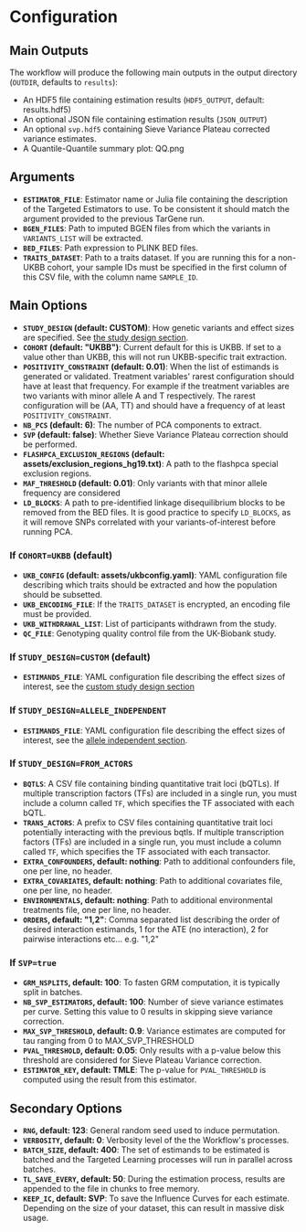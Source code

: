 # Configuration

## Main Outputs

The workflow will produce the following main outputs in the output directory (`OUTDIR`, defaults to `results`):

- An HDF5 file containing estimation results (`HDF5_OUTPUT`, default: results.hdf5)
- An optional JSON file containing estimation results (`JSON_OUTPUT`)
- An optional `svp.hdf5` containing Sieve Variance Plateau corrected variance estimates.
- A Quantile-Quantile summary plot: QQ.png

## Arguments

- **`ESTIMATOR_FILE`**: Estimator name or Julia file containing the description of the Targeted Estimators to use. To be consistent it should match the argument provided to the previous TarGene run.
- **`BGEN_FILES`**: Path to imputed BGEN files from which the variants in `VARIANTS_LIST` will be extracted.
- **`BED_FILES`**: Path expression to PLINK BED files.
- **`TRAITS_DATASET`**: Path to a traits dataset. If you are running this for a non-UKBB cohort, your sample IDs must be specified in the first column of this CSV file, with the column name `SAMPLE_ID`.

## Main Options

- **`STUDY_DESIGN` (default: CUSTOM)**: How genetic variants and effect sizes are specified. See [the study design section](@ref "Study Designs").
- **`COHORT` (default: "UKBB")**: Current default for this is UKBB. If set to a value other than UKBB, this will not run UKBB-specific trait extraction.
- **`POSITIVITY_CONSTRAINT` (default: 0.01)**: When the list of estimands is generated or validated. Treatment variables' rarest configuration should have at least that frequency. For example if the treatment variables are two variants with minor allele A and T respectively. The rarest configuration will be (AA, TT) and should have a frequency of at least `POSITIVITY_CONSTRAINT`.
- **`NB_PCS` (default: 6)**: The number of PCA components to extract.
- **`SVP` (default: false)**: Whether Sieve Variance Plateau correction should be performed.
- **`FLASHPCA_EXCLUSION_REGIONS` (default: assets/exclusion_regions_hg19.txt)**: A path to the flashpca special exclusion regions.
- **`MAF_THRESHOLD` (default: 0.01)**: Only variants with that minor allele frequency are considered
- **`LD_BLOCKS`**: A path to pre-identified linkage disequilibrium blocks to be removed from the BED files. It is good practice to specify `LD_BLOCKS`, as it will remove SNPs correlated with your variants-of-interest before running PCA.

### If `COHORT=UKBB` (default)

- **`UKB_CONFIG` (default: assets/ukbconfig.yaml)**: YAML configuration file describing which traits should be extracted and how the population should be subsetted.
- **`UKB_ENCODING_FILE`**: If the `TRAITS_DATASET` is encrypted, an encoding file must be provided.
- **`UKB_WITHDRAWAL_LIST`**: List of participants withdrawn from the study.
- **`QC_FILE`**: Genotyping quality control file from the UK-Biobank study.

### If `STUDY_DESIGN=CUSTOM` (default)

- **`ESTIMANDS_FILE`**: YAML configuration file describing the effect sizes of interest, see the [custom study design section](@ref "`CUSTOM`")

### If `STUDY_DESIGN=ALLELE_INDEPENDENT`

- **`ESTIMANDS_FILE`**: YAML configuration file describing the effect sizes of interest, see the [allele independent section](@ref "`ALLELE_INDEPENDENT`").

### If `STUDY_DESIGN=FROM_ACTORS`

- **`BQTLS`**: A CSV file containing binding quantitative trait loci (bQTLs). If multiple transcription factors (TFs) are included in a single run, you must include a column called `TF`, which specifies the TF associated with each bQTL.
- **`TRANS_ACTORS`**: A prefix to CSV files containing quantitative trait loci potentially interacting with the previous bqtls. If multiple transcription factors (TFs) are included in a single run, you must include a column called `TF`, which specifies the TF associated with each transactor.
- **`EXTRA_CONFOUNDERS`, default: nothing**: Path to additional confounders file, one per line, no header.
- **`EXTRA_COVARIATES`, default: nothing**: Path to additional covariates file, one per line, no header.
- **`ENVIRONMENTALS`, default: nothing**: Path to additional environmental treatments file, one per line, no header.
- **`ORDERS`, default: "1,2"**: Comma separated list describing the order of desired interaction estimands, 1 for the ATE (no interaction), 2 for pairwise interactions etc... e.g. "1,2"

### If `SVP=true`

- **`GRM_NSPLITS`, default: 100**: To fasten GRM computation, it is typically split in batches.
- **`NB_SVP_ESTIMATORS`, default: 100**: Number of sieve variance estimates per curve. Setting this value to 0 results in skipping sieve variance correction.
- **`MAX_SVP_THRESHOLD`, default: 0.9**: Variance estimates are computed for tau ranging from 0 to MAX_SVP_THRESHOLD
- **`PVAL_THRESHOLD`, default: 0.05**: Only results with a p-value below this threshold are considered for Sieve Plateau Variance correction.
- **`ESTIMATOR_KEY`, default: TMLE**: The p-value for `PVAL_THRESHOLD` is computed using the result from this estimator.

## Secondary Options

- **`RNG`, default: 123**: General random seed used to induce permutation.
- **`VERBOSITY`, default: 0**: Verbosity level of the the Workflow's processes.
- **`BATCH_SIZE`, default: 400**: The set of estimands to be estimated is batched and the Targeted Learning processes will run in parallel across batches.
- **`TL_SAVE_EVERY`, default: 50**: During the estimation process, results are appended to the file in chunks to free memory.
- **`KEEP_IC`, default: SVP**: To save the Influence Curves for each estimate. Depending on the size of your dataset, this can result in massive disk usage.
